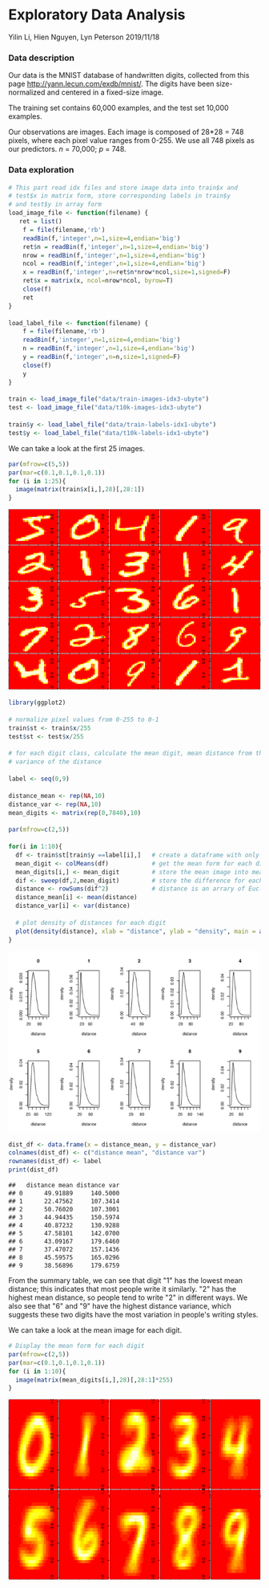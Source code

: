 Exploratory Data Analysis
================
Yilin Li, Hien Nguyen, Lyn Peterson
2019/11/18

### Data description

Our data is the MNIST database of handwritten digits, collected from this page <http://yann.lecun.com/exdb/mnist/>. The digits have been size-normalized and centered in a fixed-size image.

The training set contains 60,000 examples, and the test set 10,000 examples.

Our observations are images. Each image is composed of 28\*28 = 748 pixels, where each pixel value ranges from 0-255. We use all 748 pixels as our predictors. *n* = 70,000; *p* = 748.

### Data exploration

``` r
# This part read idx files and store image data into train$x and 
# test$x in matrix form, store corresponding labels in train$y 
# and test$y in array form 
load_image_file <- function(filename) {
   ret = list()
    f = file(filename,'rb')
    readBin(f,'integer',n=1,size=4,endian='big')
    ret$n = readBin(f,'integer',n=1,size=4,endian='big')
    nrow = readBin(f,'integer',n=1,size=4,endian='big')
    ncol = readBin(f,'integer',n=1,size=4,endian='big')
    x = readBin(f,'integer',n=ret$n*nrow*ncol,size=1,signed=F)
    ret$x = matrix(x, ncol=nrow*ncol, byrow=T)
    close(f)
    ret
}

load_label_file <- function(filename) {
    f = file(filename,'rb')
    readBin(f,'integer',n=1,size=4,endian='big')
    n = readBin(f,'integer',n=1,size=4,endian='big')
    y = readBin(f,'integer',n=n,size=1,signed=F)
    close(f)
    y
}

train <- load_image_file("data/train-images-idx3-ubyte")
test <- load_image_file("data/t10k-images-idx3-ubyte")

train$y <- load_label_file("data/train-labels-idx1-ubyte")
test$y <- load_label_file("data/t10k-labels-idx1-ubyte")  
```

We can take a look at the first 25 images.

``` r
par(mfrow=c(5,5))
par(mar=c(0.1,0.1,0.1,0.1))
for (i in 1:25){
  image(matrix(train$x[i,],28)[,28:1])
}
```

![](eda_files/figure-markdown_github/unnamed-chunk-1-1.png)

``` r
library(ggplot2)

# normalize pixel values from 0-255 to 0-1 
train$st <- train$x/255
test$st <- test$x/255

# for each digit class, calculate the mean digit, mean distance from the mean digit and 
# variance of the distance

label <- seq(0,9) 

distance_mean <- rep(NA,10)
distance_var <- rep(NA,10)
mean_digits <- matrix(rep(0,7840),10)

par(mfrow=c(2,5))

for(i in 1:10){
  df <- train$st[train$y ==label[i],]   # create a dataframe with only the i-th digit
  mean_digit <- colMeans(df)            # get the mean form for each digit(0-9)
  mean_digits[i,] <- mean_digit         # store the mean image into mean_digits 
  dif <- sweep(df,2,mean_digit)         # store the difference for each image from its mean form 
  distance <- rowSums(dif^2)            # distance is an arrary of Euclidean distances from each image to its mean form
  distance_mean[i] <- mean(distance)
  distance_var[i] <- var(distance)
  
  # plot density of distances for each digit 
  plot(density(distance), xlab = "distance", ylab = "density", main = as.character(label[i]))
}
```

![](eda_files/figure-markdown_github/data-preprocessing-1.png)

``` r
dist_df <- data.frame(x = distance_mean, y = distance_var)
colnames(dist_df) <- c("distance mean", "distance var")
rownames(dist_df) <- label
print(dist_df)
```

    ##   distance mean distance var
    ## 0      49.91889     140.5000
    ## 1      22.47562     107.3414
    ## 2      50.76020     107.3001
    ## 3      44.94435     150.5974
    ## 4      40.87232     130.9288
    ## 5      47.58101     142.0700
    ## 6      43.09167     179.6460
    ## 7      37.47072     157.1436
    ## 8      45.59575     165.0296
    ## 9      38.56896     179.6759

From the summary table, we can see that digit "1" has the lowest mean distance; this indicates that most people write it similarly. "2" has the highest mean distance, so people tend to write "2" in different ways. We also see that "6" and "9" have the highest distance variance, which suggests these two digits have the most variation in people's writing styles.

We can take a look at the mean image for each digit.

``` r
# Display the mean form for each digit
par(mfrow=c(2,5))
par(mar=c(0.1,0.1,0.1,0.1))
for (i in 1:10){
  image(matrix(mean_digits[i,],28)[,28:1]*255)
}
```

![](eda_files/figure-markdown_github/unnamed-chunk-3-1.png)
